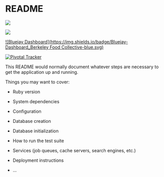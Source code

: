 # README

<a href="https://codeclimate.com/github/saasbook/berkeley-food-collective/test_coverage"><img src="https://api.codeclimate.com/v1/badges/ff954d61efd6582f4f16/test_coverage" /></a>

<a href="https://codeclimate.com/github/saasbook/berkeley-food-collective/maintainability"><img src="https://api.codeclimate.com/v1/badges/ff954d61efd6582f4f16/maintainability" /></a>

[![Bluejay Dashboard](https://img.shields.io/badge/Bluejay-Dashboard_Berkeley Food Collective-blue.svg)](http://dashboard.bluejay.governify.io/dashboard/script/dashboardLoader.js?dashboardURL=https://reporter.bluejay.governify.io/api/v4/dashboards/tpa-CS169L-22-GH-saasbook_berkeley-food-collective/main)

[![Pivotal Tracker](https://github.com/saasbook/berkeley-food-collective/blob/main/app/assets/images/pivotal_tracker_logo.png)](https://pivotaltracker.com/projects/2553424)

This README would normally document whatever steps are necessary to get the
application up and running.

Things you may want to cover:

* Ruby version

* System dependencies

* Configuration

* Database creation

* Database initialization

* How to run the test suite

* Services (job queues, cache servers, search engines, etc.)

* Deployment instructions

* ...
